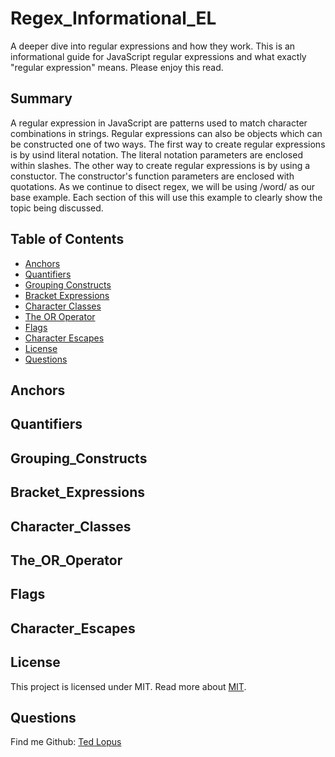 # Regex_Informational_EL
A deeper dive into regular expressions and how they work. This is an informational guide for JavaScript regular expressions and what exactly "regular expression" means. Please enjoy this read.

## Summary
A regular expression in JavaScript are patterns used to match character combinations in strings. Regular expressions can also be objects which can be constructed one of two ways. The first way to create regular expressions is by usind literal notation. The literal notation parameters are enclosed within slashes. The other way to create regular expressions is by using a constuctor. The constructor's function parameters are enclosed with quotations. As we continue to disect regex, we will be using /word/ as our base example. Each section of this will use this example to clearly show the topic being discussed.

## Table of Contents
* [Anchors](#Anchors)
* [Quantifiers](#Quantifiers)
* [Grouping Constructs](#Grouping_Constructs)
* [Bracket Expressions](#Bracket_Expressions)
* [Character Classes](#Character_Classes)
* [The OR Operator](#The_OR_Operator)
* [Flags](#Flags)
* [Character Escapes](#Character_Escapes)
* [License](#License)
* [Questions](#Questions) 
  
## Anchors


## Quantifiers


## Grouping_Constructs

## Bracket_Expressions

## Character_Classes

## The_OR_Operator

## Flags

## Character_Escapes

## License
This project is licensed under  MIT.
Read more about [MIT](https://opensource.org/licenses/MIT).

## Questions
Find me Github: 
[Ted Lopus](https://github.com/tedlopus)